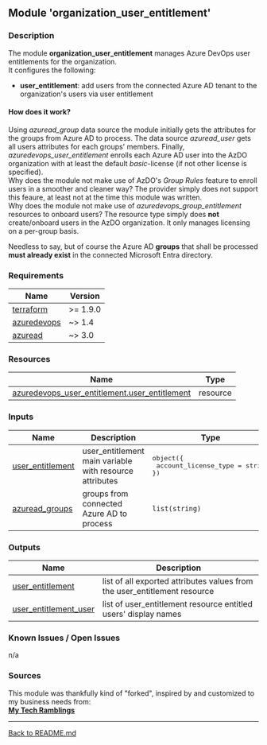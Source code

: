 ## Module 'organization_user_entitlement'

### Description

The module **organization_user_entitlement** manages Azure DevOps user entitlements for the organization.  
It configures the following:  
* **user_entitlement**: add users from the connected Azure AD tenant to the organization's users via user entitlement

#### How does it work?

Using *azuread_group* data source the module initially gets the attributes for the groups from Azure AD to process. The data source *azuread_user* gets all users attributes for each groups' members. Finally, *azuredevops_user_entitlement* enrolls each Azure AD user into the AzDO organization with at least the default *basic*-license (if not other license is specified).  
Why does the module not make use of AzDO's *Group Rules* feature to enroll users in a smoother and cleaner way? The provider simply does not support this feaure, at least not at the time this module was written.  
Why does the module not make use of *azuredevops_group_entitlement* resources to onboard users? The resource type simply does **not** create/onboard users in the AzDO organization. It only manages licensing on a per-group basis.  
  
Needless to say, but of course the Azure AD **groups** that shall be processed **must already exist** in the connected Microsoft Entra directory.

### Requirements

| Name | Version |
|------|---------|
| <a name="requirement_terraform"></a> [terraform](#requirement\_terraform) | >= 1.9.0 |
| <a name="requirement_azuredevops"></a> [azuredevops](#requirement\_azuredevops) | ~> 1.4 |
| <a name="requirement_azurerm"></a> [azuread](#requirement\_azuread) | ~> 3.0 |

### Resources

| Name | Type |
|------|------|
| [azuredevops_user_entitlement.user_entitlement](https://registry.terraform.io/providers/microsoft/azuredevops/latest/docs/resources/user_entitlement) | resource |

### Inputs

| Name | Description | Type | Default | Required |
|------|-------------|------|---------|:--------:|
| <a name="input_user_entitlement"></a> [user\_entitlement](#input\_user\_entitlement) | user_entitlement main variable with resource attributes | <pre>object({<br>  account_license_type = string<br>})</pre> | <pre>object({<br>  account_license_type = "basic"<br>})</pre> | no |
| <a name="input_azuread_groups"></a> [azuread\_groups](#input\_azuread\_groups) | groups from connected Azure AD to process | `list(string)` | n/a | yes |

### Outputs

| Name | Description |
|------|-------------|
| <a name="ouput_user_entitlement"></a> [user\_entitlement](#output\_user\_entitlement) | list of all exported attributes values from the user_entitlement resource |
| <a name="ouput_user_entitlement_user"></a> [user\_entitlement\_user](#output\_user\_entitlement\_user) | list of user_entitlement resource entitled users' display names |

### Known Issues / Open Issues

n/a  

### Sources

This module was thankfully kind of \"forked\", inspired by and customized to my business needs from:  
**[My Tech Ramblings](https://www.mytechramblings.com/posts/automate-azure-devops-setup-using-terraform/)**  
  
---
  
[Back to README.md](../README.md)  
